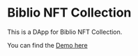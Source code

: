 # Biblio NFT Collection

This is a DApp for Biblio NFT Collection. 

You can find the [Demo here](https://aishat-akinyemi.github.io/BiblioNFT-DAPP/)
